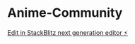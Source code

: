 # Anime-Community

[Edit in StackBlitz next generation editor ⚡️](https://stackblitz.com/~/github.com/Kartikesh001/Anime-Community)